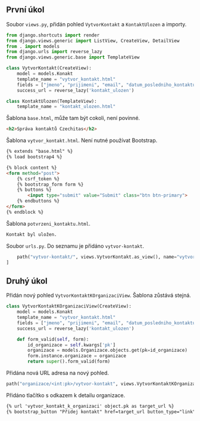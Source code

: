 ## První úkol

Soubor `views.py`, přidán pohled `VytvorKontakt` a `KontaktUlozen` a importy.

```python
from django.shortcuts import render
from django.views.generic import ListView, CreateView, DetailView
from . import models
from django.urls import reverse_lazy
from django.views.generic.base import TemplateView

class VytvorKontakt(CreateView):
    model = models.Konakt
    template_name = "vytvor_kontakt.html"
    fields = ["jmeno", "prijimeni", "email", "datum_posledniho_kontaktu", "organizace"]
    success_url = reverse_lazy('kontakt_ulozen')

class KontaktUlozen(TemplateView):
    template_name = "kontakt_ulozen.html"

```

Šablona `base.html`, může tam být cokoli, není povinné.

```html
<h2>Správa kontaktů Czechitas</h2>
```


Šablona `vytvor_kontakt.html`. Není nutné používat Bootstrap.

```html
{% extends "base.html" %}
{% load bootstrap4 %}

{% block content %}
<form method="post">
    {% csrf_token %}
    {% bootstrap_form form %}
    {% buttons %}
        <input type="submit" value="Submit" class="btn btn-primary">
    {% endbuttons %}
</form>
{% endblock %}
```

Šablona `potvrzeni_kontaktu.html`.

```html
Kontakt byl uložen.
```

Soubor `urls.py`. Do seznamu je přidáno `vytvor-kontakt`.

```python
    path("vytvor-kontakt/", views.VytvorKontakt.as_view(), name="vytvor_kontakt"),
]

```

## Druhý úkol

Přidán nový pohled `VytvorKontaktKOrganizaciView`. Šablona zůstává stejná.

```python
class VytvorKontaktKOrganizaciView(CreateView):
    model = models.Konakt
    template_name = "vytvor_kontakt.html"
    fields = ["jmeno", "prijimeni", "email", "datum_posledniho_kontaktu"]
    success_url = reverse_lazy('kontakt_ulozen')

    def form_valid(self, form):
        id_organizace = self.kwargs['pk']
        organizace = models.Organizace.objects.get(pk=id_organizace)
        form.instance.organizace = organizace
        return super().form_valid(form)
```

Přidána nová URL adresa na nový pohled.

```python
path("organizace/<int:pk>/vytvor-kontakt", views.VytvorKontaktKOrganizaciView.as_view(), name="vytvor_kontakt_k_organizaci"),
```

Přidáno tlačítko s odkazem k detailu organizace.

```html
{% url 'vytvor_kontakt_k_organizaci' object.pk as target_url %}
{% bootstrap_button "Přidej kontakt" href=target_url button_type="link" button_class="btn-info" %}
```
